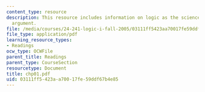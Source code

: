 ```yaml
---
content_type: resource
description: This resource includes information on logic as the science of correct
  argument.
file: /media/courses/24-241-logic-i-fall-2005/03111ff5423aa70017fe59ddf67b4e85_chp01.pdf
file_type: application/pdf
learning_resource_types:
- Readings
ocw_type: OCWFile
parent_title: Readings
parent_type: CourseSection
resourcetype: Document
title: chp01.pdf
uid: 03111ff5-423a-a700-17fe-59ddf67b4e85
---
```

